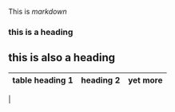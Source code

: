 This is *markdown*

### this is a heading

## this is also a heading

|table heading 1 |heading 2|yet more|
|:---------------|---------|--------|
|
